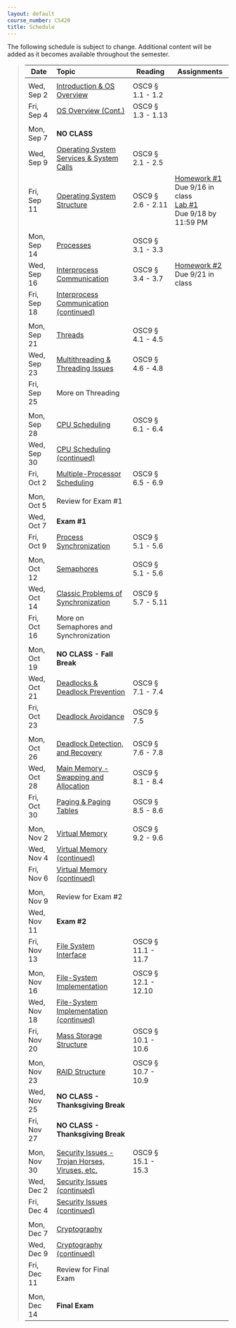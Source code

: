 ```yaml
---
layout: default
course_number: CS420
title: Schedule
---
```


The following schedule is subject to change.
Additional content will be added as it becomes available throughout the semester.

>| **Date**       |  **Topic**                                                                                        |  **Reading**          |  **Assignments**      |
>| ---------------|:--------------------------------------------------------------------------------------------------|-----------------------|-----------------------|
>|||||
>| Wed, Sep 2     |  [Introduction & OS Overview](lectures/lecture1+2_introduction_and_os_architecture.pdf)           |  OSC9 § 1.1 - 1.2     |                       |
>| Fri, Sep 4     |  [OS Overview (Cont.)](lectures/lecture1+2_introduction_and_os_architecture.pdf)                  |  OSC9 § 1.3 - 1.13    |                       |
>|||||
>| Mon, Sep 7     |  **NO CLASS**                                                                                     |                       |                       | 
>| Wed, Sep 9     |  [Operating System Services & System Calls](lectures/lecture3_services_and_system_calls.pdf)      |  OSC9 § 2.1 - 2.5     |                       |  <!-- homework #1 in 2016, due 9/14 -->
>| Fri, Sep 11    |  [Operating System Structure](lectures/lecture4_operating_system_structure.pdf)                   |  OSC9 § 2.6 - 2.11    |  [Homework #1](homework/Homework_Assignment_1.txt) <br> Due 9/16 in class <br> [Lab #1](labs/lab01.html) <br> Due 9/18 by 11:59 PM  |  <!-- homework#1, lab01 -->
>|||||
>| Mon, Sep 14    |  [Processes](lectures/lecture5_processes.pdf)                                                     |  OSC9 § 3.1 - 3.3     |   | <!-- homework #2 in 2016, due 9/18-->
>| Wed, Sep 16    |  [Interprocess Communication](lectures/lecture6a_interprocess_communication.pdf)                  |  OSC9 § 3.4 - 3.7     |  [Homework #2](homework/Homework_Assignment_2.txt) <br> Due 9/21 in class |
>| Fri, Sep 18    |  [Interprocess Communication (continued)](lectures/lecture6b_client_server_communication.pdf)     |                       |                       |  <!-- lab02 -->
>|||||
>| Mon, Sep 21    |  [Threads](lectures/lecture7_threads.pdf)                                                         |  OSC9 § 4.1 - 4.5     |                       | <!-- homework #3  -->
>| Wed, Sep 23    |  [Multithreading & Threading Issues](lectures/lecture8_threading_issues.pdf)                      |  OSC9 § 4.6 - 4.8     |                       |
>| Fri, Sep 25    |  More on Threading                                                                                |                       |                       |
>|||||
>| Mon, Sep 28    |  [CPU Scheduling](lectures/lecture9_cpu_scheduling.pdf)                                           |  OSC9 § 6.1 - 6.4     |                       |
>| Wed, Sep 30    |  [CPU Scheduling (continued)](lectures/lecture9_cpu_scheduling.pdf)                               |                       |                       |
>| Fri, Oct 2     |  [Multiple-Processor Scheduling](lectures/lecture10_multiprocessor_scheduling.pdf)                |  OSC9 § 6.5 - 6.9     |                       |  <!-- homework4 -->
>|||||
>| Mon, Oct 5     |  Review for Exam #1                                                                               |                       |                       |
>| Wed, Oct 7     |  **Exam #1**                                                                                      |                       |                       |
>| Fri, Oct 9     |  [Process Synchronization](lectures/lecture11_process_synchronization.pdf)                        |  OSC9 § 5.1 - 5.6     |                       |
>|||||
>| Mon, Oct 12    |  [Semaphores](lectures/lecture11_process_synchronization.pdf)                                     |  OSC9 § 5.1 - 5.6     |                       |  
>| Wed, Oct 14    |  [Classic Problems of Synchronization](lectures/lecture12_classic_synchronization_problems.pdf)   |  OSC9 § 5.7 - 5.11    |                       |
>| Fri, Oct 16    |  More on Semaphores and Synchronization                                                           |                       |                       |  <!-- lab03 -->
>|||||
>| Mon, Oct 19    |  **NO CLASS - Fall Break**                                                                        |                       |                       |
>| Wed, Oct 21    |  [Deadlocks & Deadlock Prevention](lectures/lecture13+14+15_deadlock.pdf)                         |  OSC9 § 7.1 - 7.4     |                       |
>| Fri, Oct 23    |  [Deadlock Avoidance](lectures/lecture13+14+15_deadlock.pdf)                                      |  OSC9 § 7.5           |                       |  <!-- homework5 -->
>|||||
>| Mon, Oct 26    |  [Deadlock Detection, and Recovery](lectures/lecture13+14+15_deadlock.pdf)                        |  OSC9 § 7.6 - 7.8     |                       |
>| Wed, Oct 28    |  [Main Memory - Swapping and Allocation](lectures/lecture16_main_memory.pdf)                      |  OSC9 § 8.1 - 8.4     |                       |
>| Fri, Oct 30    |  [Paging & Paging Tables](lectures/lecture17_paging_and_page_tables.pdf)                          |  OSC9 § 8.5 - 8.6     |                       |  <!-- homework6 -->
>|||||
>| Mon, Nov 2     |  [Virtual Memory](lectures/lecture18_virtual_memory.pdf)                                          |  OSC9 § 9.2 - 9.6     |                       |
>| Wed, Nov 4     |  [Virtual Memory (continued)](lectures/lecture18_virtual_memory.pdf)                              |                       |                       |
>| Fri, Nov 6     |  [Virtual Memory (continued)](lectures/lecture18_virtual_memory.pdf)                              |                       |                       |  <!-- lab04, homework7 -->
>|||||
>| Mon, Nov 9     |  Review for Exam #2                                                                               |                       |                       |
>| Wed, Nov 11    |  **Exam #2**                                                                                      |                       |                       |
>| Fri, Nov 13    |  [File System Interface](lectures/lecture19+20_file_system_interface.pdf)                         |  OSC9 § 11.1 - 11.7   |                       |
>|||||
>| Mon, Nov 16    |  [File-System Implementation](lectures/lecture20+21_file_system_implementation.pdf)               |  OSC9 § 12.1 - 12.10  |                       |
>| Wed, Nov 18    |  [File-System Implementation (continued)](lectures/lecture20+21_file_system_implementation.pdf)   |                       |                       |
>| Fri, Nov 20    |  [Mass Storage Structure](lectures/lecture22_mass_storage_structure.pdf)                          |  OSC9 § 10.1 - 10.6   |                       |  
>|||||
>| Mon, Nov 23    |  [RAID Structure](lectures/lecture23_RAID.pdf)                                                    |  OSC9 § 10.7 - 10.9   |                       | <!-- homework8 -->
>| Wed, Nov 25    |  **NO CLASS - Thanksgiving Break**                                                                |                       |                       |
>| Fri, Nov 27    |  **NO CLASS - Thanksgiving Break**                                                                |                       |                       |
>|||||
>| Mon, Nov 30    |  [Security Issues - Trojan Horses, Viruses, etc.](lectures/lecture26_security_issues.pdf)         |  OSC9 § 15.1 - 15.3   |                       |
>| Wed, Dec 2     |  [Security Issues (continued)](lectures/lecture26_security_issues.pdf)                            |                       |                       |
>| Fri, Dec 4     |  [Security Issues (continued)](lectures/lecture26_security_issues.pdf)                            |                       |                       |
>||||| 
>| Mon, Dec 7     |  [Cryptography](lectures/lecture27_cryptography.pdf)                                              |                       |                       |
>| Wed, Dec 9     |  [Cryptography (continued)](lectures/lecture27_cryptography.pdf)                                  |                       |                       |
>| Fri, Dec 11    |  Review for Final Exam                                                                            |                       |                       |
>|||||
>| Mon, Dec 14    |  **Final Exam**                                                                                   |                       |                       |


<!--
For Fall 2015
[Homework #1](homework/Homework_Assignment_1.txt) <br> Due 9/12 in class
[Homework #2](homework/Homework_Assignment_2.txt) <br> Due 9/19 in class
[Homework #3](homework/Homework_Assignment_3.txt) <br> Due 9/26 in class
[Homework #4](homework/Homework_Assignment_4.txt)
[Homework #5](homework/Homework_Assignment_5.txt) <br> Due 10/24 in class
[Homework #6](homework/Homework_Assignment_6.txt) <br> Due 11/3 in class
[Homework #7](homework/Homework_Assignment_7.txt) <br> Due 11/? in class
[Homework #8](homework/Homework_Assignment_8.txt) <br> Due 11/24 in class

[Lab #1](labs/lab01.html) <br> Due 9/14 in class
[Lab #2](labs/lab02.html) <br> Due 9/26 by 11:59 PM
[Lab #3](labs/lab03.html) <br> Due 10/31 by 11:59 PM
-->

<!-- vim:set wrap: ­-->
<!-- vim:set linebreak: -->
<!-- vim:set nolist: -->
